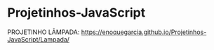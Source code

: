 # Projetinhos-JavaScript

PROJETINHO LÂMPADA: https://enoquegarcia.github.io/Projetinhos-JavaScript/Lampada/

